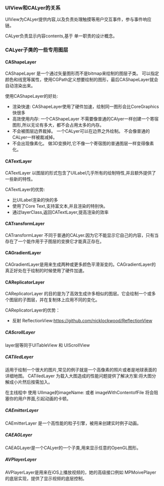 
### UIView和CALyer的关系

UIView为CALyer提供内容,以及负责处理触摸等用户交互事件，参与事件响应链。

CALyer负责显示内容contents,基于 单一职责的设计概念。



### CALyer子类的一些专用图层

#### CAShapeLayer
CAShapeLayer 是一个通过矢量图形而不是bitmap来绘制的图层子类。 可以指定颜色和线宽等属性，使用CGPath定义想要绘制的图形，最后CAShapeLayer就会自动渲染出来。

使用CAShapeLayer的好处:
* 渲染快速: CAShapeLayer使用了硬件加速，绘制同一图形会比CoreGraphics快很多
* 高效使用内存: 一个CAShapeLayer 不需要像普通的CAlyer一样创建一个寄宿图形,所以无论有多大，都不会占用太多的内存。
* 不会被图层边界裁掉。 一个CALyer可以在边界之外绘制。 不会像普通的CALyer一样被裁减掉。
* 不会出现像素化。 做3D变换时,它不像一个寄宿图的普通图层一样变得像素化。


#### CATextLayer
CATextLayer 以图层的形式包含了UILabel几乎所有的绘制特性,并且额外提供了一些新的特性。


CATextLayer的优势:
* 比UILabel渲染的快的多
* 使用了Core Text,支持富文本,并且渲染的特别快。
* 通过layerClass,返回CATextLayer,提高渲染的效率



#### CATransformLayer
CATransformLayer 不同于普通的CALyer.因为它不能显示它自己的内容，只有当存在了一个能作用于子图层的变换它才能真正存在。

#### CAGradientLayer
CAGradientLayer是用来生成两种或更多颜色平滑渐变的。CAGradientLayer的真正好处在于绘制的时候使用了硬件加速。

#### CAReplicatorLayer
CAReplicatorLayer 的目的是为了高效生成许多相似的图层。它会绘制一个或多个图层的子图层，并在复制体上应用不同的变化。

CAReplicatorLayer的优势：
* 反射 ReflectionView:https://github.com/nicklockwood/ReflectionView


##### CAScrollLayer
layer层等同于UITableView 和 UIScrollView


##### CATiledLayer
适用于绘制一个很大的图片,常见的例子就是一个高像素的照片或者是地球表面的详细地图。
CATiledLayer 为载入大图造成的性能问题提供了解决方案:将大图分解成小片然后按需加入。

在主线程中 使用 UIImage的imageName: 或者 imageWithContentofFile 将会阻塞你的用户界面,引起动画的卡顿。


##### CAEmitterLayer
CAEmitterLayer 是一个高性能的粒子引擎，被用来创建实时例子动画。


##### CAEAGLayer

CAEAGLayer是一个CALyer的一个子类,用来显示任意的OpenGL图形。

##### AVPlayerLayer
AVPlayerLayer是用来在iOS上播放视频的，她的高级接口例如 MPMoivePlayer的底层实现，提供了显示视频的底层控制。
